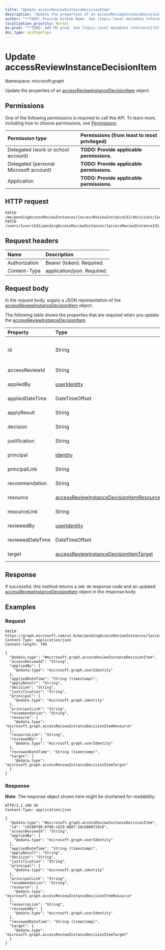 ```yaml
---
title: "Update accessReviewInstanceDecisionItem"
description: "Update the properties of an accessReviewInstanceDecisionItem object."
author: "**TODO: Provide Github Name. See [topic-level metadata reference](https://msgo.azurewebsites.net/add/document/guidelines/metadata.html#topic-level-metadata)**"
localization_priority: Normal
ms.prod: "**TODO: Add MS prod. See [topic-level metadata reference](https://msgo.azurewebsites.net/add/document/guidelines/metadata.html#topic-level-metadata)**"
doc_type: apiPageType
---
```


# Update accessReviewInstanceDecisionItem
Namespace: microsoft.graph



Update the properties of an [accessReviewInstanceDecisionItem](../resources/accessreviewinstancedecisionitem.md) object.

## Permissions
One of the following permissions is required to call this API. To learn more, including how to choose permissions, see [Permissions](/graph/permissions-reference).

|Permission type|Permissions (from least to most privileged)|
|:---|:---|
|Delegated (work or school account)|**TODO: Provide applicable permissions.**|
|Delegated (personal Microsoft account)|**TODO: Provide applicable permissions.**|
|Application|**TODO: Provide applicable permissions.**|

## HTTP request

<!-- {
  "blockType": "ignored"
}
-->
``` http
PATCH /me/pendingAccessReviewInstances/{accessReviewInstanceId}/decisions/{accessReviewInstanceDecisionItemId}
PATCH /users/{usersId}/pendingAccessReviewInstances/{accessReviewInstanceId}/decisions/{accessReviewInstanceDecisionItemId}
```

## Request headers
|Name|Description|
|:---|:---|
|Authorization|Bearer {token}. Required.|
|Content-Type|application/json. Required.|

## Request body
In the request body, supply a JSON representation of the [accessReviewInstanceDecisionItem](../resources/accessreviewinstancedecisionitem.md) object.

The following table shows the properties that are required when you update the [accessReviewInstanceDecisionItem](../resources/accessreviewinstancedecisionitem.md).

|Property|Type|Description|
|:---|:---|:---|
|id|String|**TODO: Add Description** Inherited from [entity](../resources/entity.md)|
|accessReviewId|String|**TODO: Add Description**|
|appliedBy|[userIdentity](../resources/useridentity.md)|**TODO: Add Description**|
|appliedDateTime|DateTimeOffset|**TODO: Add Description**|
|applyResult|String|**TODO: Add Description**|
|decision|String|**TODO: Add Description**|
|justification|String|**TODO: Add Description**|
|principal|[identity](../resources/identity.md)|**TODO: Add Description**|
|principalLink|String|**TODO: Add Description**|
|recommendation|String|**TODO: Add Description**|
|resource|[accessReviewInstanceDecisionItemResource](../resources/accessreviewinstancedecisionitemresource.md)|**TODO: Add Description**|
|resourceLink|String|**TODO: Add Description**|
|reviewedBy|[userIdentity](../resources/useridentity.md)|**TODO: Add Description**|
|reviewedDateTime|DateTimeOffset|**TODO: Add Description**|
|target|[accessReviewInstanceDecisionItemTarget](../resources/accessreviewinstancedecisionitemtarget.md)|**TODO: Add Description**|



## Response

If successful, this method returns a `200 OK` response code and an updated [accessReviewInstanceDecisionItem](../resources/accessreviewinstancedecisionitem.md) object in the response body.

## Examples

### Request
<!-- {
  "blockType": "request",
  "name": "update_accessreviewinstancedecisionitem"
}
-->
``` http
PATCH https://graph.microsoft.com/v1.0/me/pendingAccessReviewInstances/{accessReviewInstanceId}/decisions/{accessReviewInstanceDecisionItemId}
Content-Type: application/json
Content-length: 789

{
  "@odata.type": "#microsoft.graph.accessReviewInstanceDecisionItem",
  "accessReviewId": "String",
  "appliedBy": {
    "@odata.type": "microsoft.graph.userIdentity"
  },
  "appliedDateTime": "String (timestamp)",
  "applyResult": "String",
  "decision": "String",
  "justification": "String",
  "principal": {
    "@odata.type": "microsoft.graph.identity"
  },
  "principalLink": "String",
  "recommendation": "String",
  "resource": {
    "@odata.type": "microsoft.graph.accessReviewInstanceDecisionItemResource"
  },
  "resourceLink": "String",
  "reviewedBy": {
    "@odata.type": "microsoft.graph.userIdentity"
  },
  "reviewedDateTime": "String (timestamp)",
  "target": {
    "@odata.type": "microsoft.graph.accessReviewInstanceDecisionItemTarget"
  }
}
```


### Response
**Note:** The response object shown here might be shortened for readability.
<!-- {
  "blockType": "response",
  "truncated": true
}
-->
``` http
HTTP/1.1 200 OK
Content-Type: application/json

{
  "@odata.type": "#microsoft.graph.accessReviewInstanceDecisionItem",
  "id": "c6298f88-8f88-c629-888f-29c6888f29c6",
  "accessReviewId": "String",
  "appliedBy": {
    "@odata.type": "microsoft.graph.userIdentity"
  },
  "appliedDateTime": "String (timestamp)",
  "applyResult": "String",
  "decision": "String",
  "justification": "String",
  "principal": {
    "@odata.type": "microsoft.graph.identity"
  },
  "principalLink": "String",
  "recommendation": "String",
  "resource": {
    "@odata.type": "microsoft.graph.accessReviewInstanceDecisionItemResource"
  },
  "resourceLink": "String",
  "reviewedBy": {
    "@odata.type": "microsoft.graph.userIdentity"
  },
  "reviewedDateTime": "String (timestamp)",
  "target": {
    "@odata.type": "microsoft.graph.accessReviewInstanceDecisionItemTarget"
  }
}
```

